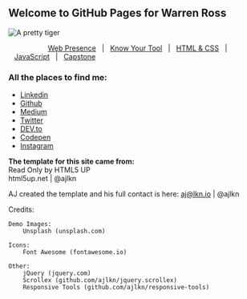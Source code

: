 ## Welcome to GitHub Pages  for Warren Ross
![A pretty tiger](https://upload.wikimedia.org/wikipedia/commons/5/56/Tiger.50.jpg)

&nbsp;&nbsp;&nbsp;&nbsp;&nbsp;&nbsp;&nbsp;&nbsp;&nbsp;&nbsp;&nbsp;&nbsp;&nbsp;&nbsp;&nbsp;&nbsp;&nbsp;&nbsp;&nbsp;&nbsp;[Web Presence](#web-presence)&nbsp;&nbsp;&nbsp;|&nbsp;&nbsp;&nbsp;[Know Your Tool](#command-line)&nbsp;&nbsp;&nbsp;|&nbsp;&nbsp;&nbsp;[HTML & CSS](#html)&nbsp;&nbsp;&nbsp;|&nbsp;&nbsp;&nbsp;[JavaScript](#javascript)&nbsp;&nbsp;&nbsp;|&nbsp;&nbsp;&nbsp;[Capstone](#capstone)

### All the places to find me:
- [Linkedin](https://www.linkedin.com/in/warrenrross)
- [Github](https://github.com/warrenrross)
- [Medium](https://medium.com/@warrenrross)
- [Twitter](https://twitter.com/warrenrross)
- [DEV.to](https://dev.to/warrenrross)
- [Codepen](https://codepen.io/warrenrross)
- [Instagram](https://www.instagram.com/warrenrross/)


**The template for this site came from:**  
Read Only by HTML5 UP  
html5up.net | @ajlkn  

AJ created the template and his full contact is here:
aj@lkn.io | @ajlkn



Credits:

	Demo Images:
		Unsplash (unsplash.com)

	Icons:
		Font Awesome (fontawesome.io)

	Other:
		jQuery (jquery.com)
		Scrollex (github.com/ajlkn/jquery.scrollex)
		Responsive Tools (github.com/ajlkn/responsive-tools)

